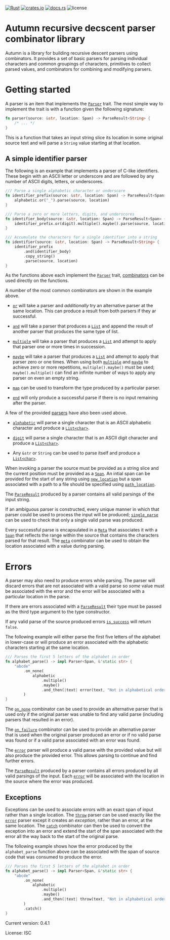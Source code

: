 [![Rust](https://img.shields.io/github/workflow/status/xurtis/autumn/Rust)](https://github.com/xurtis/autumn/actions?query=workflow%3ARust)
[![crates.io](https://img.shields.io/crates/v/autumn)](https://crates.io/crates/autumn)
[![docs.rs](https://docs.rs/autumn/badge.svg)](https://docs.rs/autumn/)
![license](https://img.shields.io/crates/l/autumn)

# Autumn recursive decscent parser combinator library

Autumn is a library for building recursive descent parsers using combinators.
It provides a set of basic parsers for parsing individual characters and common groupings of
characters, primitives to collect parsed values, and combinators for combining and modifying
parsers.

Getting started
===============

A parser is an item that implements the [`Parser`](trait.Parser.html) trait. The most simple
way to implement the trait is with a function given the following signature:

```rust
fn parser(source: &str, location: Span) -> ParseResult<String> {
    /* ... */
}
```

This is a function that takes an input string slice its location in some original source text
and will parse a `String` value starting at that location.

A simple identifier parser
--------------------------

The following is an example that implements a parser of C-like identifiers. These begin with an
ASCII letter or underscore and are followed by any number of ASCII digits, letters, or
underscores.

```rust
/// Parse a single alphabetic character or underscore
fn identifier_prefix(source: &str, location: Span) -> ParseResult<Span> {
    alphabetic.or("_").parse(source, location)
}

/// Parse a zero or more letters, digits, and underscores
fn identifier_body(source: &str, location: Span) -> ParseResult<Span> {
    identifier_prefix.or(digit).multiple().maybe().parse(source, location)
}

/// Accumulate the characters for a single identifier into a string
fn identifier(source: &str, location: Span) -> ParseResult<String> {
    identifier_prefix
        .and(identifier_body)
        .copy_string()
        .parse(source, location)
}
```

As the functions above each implement the [`Parser`](trait.Parser.html) trait,
[combinators](combinators/trait.ParserExt.html) can be used directly on the functions.

A number of the most common combinators are shown in the example above.

 * [`or`](combinators/trait.ParserExt.html#method.or) will take a parser and _additionally_
   try an alternative parser at the same location. This can produce a result from both parsers
   if they ar successful.

 * [`and`](combinators/trait.ParserExt.html#method.and) will take a parser that produces a
   [`List`](list/struct.List.html) and append the result of another parser that produces the
   same type of list.

 * [`multiple`](combinators/trait.ParserExt.html#method.multiple) will take a parser that
   produces a [`List`](list/struct.List.html) and attempt to apply that parser one or more
   times in succession.

 * [`maybe`](combinators/trait.ParserExt.html#method.maybe) will take a parser that produces a
   [`List`](list/struct.List.html) and attempt to apply that parser zero or one times. When
   using both [`multiple`](combinators/trait.ParserExt.html#method.multiple) and
   [`maybe`](combinators/trait.ParserExt.html#method.maybe) to achieve zero or more
   repetitions, `multiple().maybe()` must be used; `maybe().multiple()` can find an infinite
   number of ways to apply any parser on even an empty string.

 * [`map`](combinators/trait.ParserExt.html#method.map) can be used to transform the type
   produced by a particular parser.

 * [`end`](combinators/trait.ParserExt.html#method.end) will only produce a successful parse if
   there is no input remaining after the parser.

A few of the provided [parsers](parsers/index.html) have also been used above.

 * [`alphabetic`](parsers/fn.alphabetic.html) will parse a single character that is an ASCII
   alphabetic character and produce a [`List<char>`](list/struct.List.html).

 * [`digit`](parsers/fn.digit.html) will parse a single character that is an ASCII digit
   character and produce a [`List<char>`](list/struct.List.html).

 * Any `&str` or `String` can be used to parse itself and produce a
   [`List<char>`](list/struct.List.html).

When invoking a parser the source must be provided as a string slice and the current position
must be provided as a [`Span`](trait.Span.html). An intial span can be provided for the start
of any string using [`new_location`](fn.new_location.html) but a span associated with a path to
a file should be specified using [`path_location`](fn.path_location.html).

The [`ParseResult`](struct.ParseResult.html) produced by a parser contains all valid parsings
of the input string.

If an ambiguous parser is constructed, every unique manner in which that parser could be used
to process the input will be produced;
[`single_parse`](struct.ParseResult.html#method.single_parse) can be used to check that only a
single valid parse was produced.

Every successful parse is encapsulated in a [`Meta`](struct.Meta.html) that associates it with
a [`Span`](trait.Span.html) that reflects the range within the source that contains the
characters parsed for that result. The [`meta`](struct.MetaMap.html) combinator can be used to
obtain the location associated with a value during parsing.

Errors
======

A parser may also need to produce errors while parsing. The parser will discard errors that are
not associated with a valid parse so *some* value must be associated with the error and the
error will be associated with a particular location in the parse.

If there are errors associated with a [`ParseResult`]() their type must be passed as the third
type argument to the type constructor.

If any valid parse of the source produced errors
[`is_success`](struct.ParseResult.html#method.is_success) will return `false`.

The following example will either parse the first five letters of the alphabet in lower-case or
will produce an error associated with the alphabetic characters starting at the same location.

```rust
/// Parses the first 5 letters of the alphabet in order
fn alphabet_parse() -> impl Parser<Span, &'static str> {
    "abcde"
        .on_none(
            alphabetic
                .multiple()
                .maybe()
                .and_then(|text| error(text, "Not in alphabetical order"))
        )
}
```

The [`on_none`](combinators/trait.ParserExt.html#method.on_none) combinator can be used to
provide an alternative parser that is used only if the original parser was unable to find any
valid parse (including parsers that resulted in an error).

The [`on_failure`](combinators/trait.ParserExt.html#method.on_failure) combinator can be used
to provide an alternative parser that is used when the original parser produced an error or if
no valid parse was found or if a valid parse associated with an error was found.

The [`error`](parsers/fn.error.html) parser will produce a valid parse with the provided value
but will also produce the provided error. This allows parsing to continue and find further
errors.

The [`ParseResult`](struct.ParseResult.html) produced by a parser contains all errors produced
by all valid parsings of the input. Each [`error`](parsers/fn.error.html) will be associated
with the location in the source where the error was produced.

Exceptions
----------

Exceptions can be used to associate errors with an exact span of input rather than a single
location. The [`throw`](parsers/fn.throw.html) parser can be used exactly like the
[`error`](parsers/fn.error.html) parser except it creates an _exception_, rather than an error,
at the same location. The [`catch`](combinators/trait.ParserExt.html#method.catch) combinator
can then be used to convert the exception into an error and extend the start of the span
associated with the error all the way back to the start of the original parse.

The following example shows how the error produced by the `alphabet_parse` function above can
be associated with the span of source code that was consumed to produce the error.

```rust
/// Parses the first 5 letters of the alphabet in order
fn alphabet_parse() -> impl Parser<Span, &'static str> {
    "abcde"
        .on_none(
            alphabetic
                .multiple()
                .maybe()
                .and_then(|text| throw(text, "Not in alphabetical order"))
        )
        .catch()
}
```

Current version: 0.4.1

License: ISC
